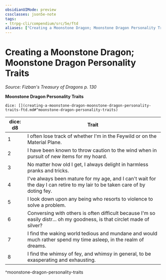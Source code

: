 ```yaml
---
obsidianUIMode: preview
cssclasses: json5e-note
tags:
- ttrpg-cli/compendium/src/5e/ftd
aliases: ["Creating a Moonstone Dragon; Moonstone Dragon Personality Traits"]
---
```

# Creating a Moonstone Dragon; Moonstone Dragon Personality Traits
*Source: Fizban's Treasury of Dragons p. 130* 

**Moonstone Dragon Personality Traits**

`dice: [](creating-a-moonstone-dragon-moonstone-dragon-personality-traits-ftd.md#^moonstone-dragon-personality-traits)`

| dice: d8 | Trait |
|----------|-------|
| 1 | I often lose track of whether I'm in the Feywild or on the Material Plane. |
| 2 | I have been known to throw caution to the wind when in pursuit of new items for my hoard. |
| 3 | No matter how old I get, I always delight in harmless pranks and tricks. |
| 4 | I've always been mature for my age, and I can't wait for the day I can retire to my lair to be taken care of by doting fey. |
| 5 | I look down upon any being who resorts to violence to solve a problem. |
| 6 | Conversing with others is often difficult because I'm so easily distr... oh my goodness, is that circlet made of silver? |
| 7 | I find the waking world tedious and mundane and would much rather spend my time asleep, in the realm of dreams. |
| 8 | I find the whimsy of fey, and whimsy in general, to be exasperating and exhausting. |
^moonstone-dragon-personality-traits